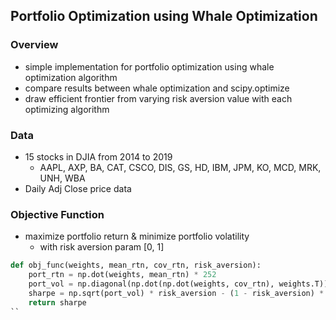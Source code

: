 ## Portfolio Optimization using Whale Optimization

### Overview
- simple implementation for portfolio optimization using whale optimization algorithm
- compare results between whale optimization and scipy.optimize
- draw efficient frontier from varying risk aversion value with each optimizing algorithm


### Data
- 15 stocks in DJIA from 2014 to 2019
  - AAPL, AXP, BA, CAT, CSCO, DIS, GS, HD, IBM, JPM, KO, MCD, MRK, UNH, WBA
- Daily Adj Close price data

### Objective Function
- maximize portfolio return & minimize portfolio volatility
  - with risk aversion param \[0, 1]
 
```python
def obj_func(weights, mean_rtn, cov_rtn, risk_aversion):
    port_rtn = np.dot(weights, mean_rtn) * 252
    port_vol = np.diagonal(np.dot(np.dot(weights, cov_rtn), weights.T)) * 252
    sharpe = np.sqrt(port_vol) * risk_aversion - (1 - risk_aversion) * port_rtn
    return sharpe 
``


